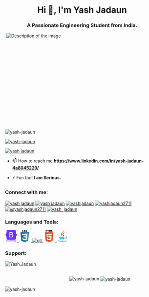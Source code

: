 <h1 align="center">Hi 👋, I'm Yash Jadaun</h1>
<h3 align="center">A Passionate Engineering Student from India.</h3>
 
<img src="https://ci6.googleusercontent.com/proxy/6yONIoTPFRxmcUzOEqGb9rYBV6ot9p2T-PEXVCf8vS8efQLz1Q0yo4Sa6U0lrDqnZIcEDq445nqEDoRcH9cyZobRVuLb3o8oyyjpFXZX1jC-Y1aa-YGJ3kxAAgGaX-S0gw4Tt_8xte_q=s0-d-e1-ft#https://www.lambdatest.com/blog/wp-content/uploads/2021/02/ezgif.com-gif-maker-1-1.gif" 
     alt="Description of the image" 
     width="500" 
     height="300" 
     style="display: block; margin-left: auto; margin-right: 0;">


<p align="left"> <img src="https://komarev.com/ghpvc/?username=yash-jadaun&label=Profile%20views&color=0e75b6&style=flat" alt="yash-jadaun" /> </p>

<p align="left"> <a href="https://github.com/ryo-ma/github-profile-trophy"><img src="https://github-profile-trophy.vercel.app/?username=yash-jadaun" alt="yash-jadaun" /></a> </p>

<p align="left"> <a href="https://twitter.com/yash jadaun" target="blank"><img src="https://img.shields.io/twitter/follow/yash jadaun?logo=twitter&style=for-the-badge" alt="yash jadaun" /></a> </p>

- 📫 How to reach me **https://www.linkedin.com/in/yash-jadaun-4a8045229/**

- ⚡ Fun fact **I am Serious.**

<h3 align="left">Connect with me:</h3>
<p align="left">
<a href="https://twitter.com/yash jadaun" target="blank"><img align="center" src="https://raw.githubusercontent.com/rahuldkjain/github-profile-readme-generator/master/src/images/icons/Social/twitter.svg" alt="yash jadaun" height="30" width="40" /></a>
<a href="https://linkedin.com/in/yash jadaun" target="blank"><img align="center" src="https://raw.githubusercontent.com/rahuldkjain/github-profile-readme-generator/master/src/images/icons/Social/linked-in-alt.svg" alt="yash jadaun" height="30" width="40" /></a>
<a href="https://www.codechef.com/users/yashjadaun" target="blank"><img align="center" src="https://cdn.jsdelivr.net/npm/simple-icons@3.1.0/icons/codechef.svg" alt="yashjadaun" height="30" width="40" /></a>
<a href="https://www.leetcode.com/yashjadaun2711" target="blank"><img align="center" src="https://raw.githubusercontent.com/rahuldkjain/github-profile-readme-generator/master/src/images/icons/Social/leet-code.svg" alt="yashjadaun2711" height="30" width="40" /></a>
<a href="https://www.hackerearth.com/@yashjadaun2711" target="blank"><img align="center" src="https://raw.githubusercontent.com/rahuldkjain/github-profile-readme-generator/master/src/images/icons/Social/hackerearth.svg" alt="@yashjadaun2711" height="30" width="40" /></a>
<a href="https://discord.gg/yash_jadaun" target="blank"><img align="center" src="https://raw.githubusercontent.com/rahuldkjain/github-profile-readme-generator/master/src/images/icons/Social/discord.svg" alt="yash_jadaun" height="30" width="40" /></a>
</p>

<h3 align="left">Languages and Tools:</h3>
<p align="left"> <a href="https://getbootstrap.com" target="_blank" rel="noreferrer"> <img src="https://raw.githubusercontent.com/devicons/devicon/master/icons/bootstrap/bootstrap-plain-wordmark.svg" alt="bootstrap" width="40" height="40"/> </a> <a href="https://www.w3schools.com/css/" target="_blank" rel="noreferrer"> <img src="https://raw.githubusercontent.com/devicons/devicon/master/icons/css3/css3-original-wordmark.svg" alt="css3" width="40" height="40"/> </a> <a href="https://git-scm.com/" target="_blank" rel="noreferrer"> <img src="https://www.vectorlogo.zone/logos/git-scm/git-scm-icon.svg" alt="git" width="40" height="40"/> </a> <a href="https://www.w3.org/html/" target="_blank" rel="noreferrer"> <img src="https://raw.githubusercontent.com/devicons/devicon/master/icons/html5/html5-original-wordmark.svg" alt="html5" width="40" height="40"/> </a> <a href="https://www.java.com" target="_blank" rel="noreferrer"> <img src="https://raw.githubusercontent.com/devicons/devicon/master/icons/java/java-original.svg" alt="java" width="40" height="40"/> </a> </p>

<h3 align="left">Support:</h3>
<p><a href="https://www.buymeacoffee.com/Yash.Jadaun"> <img align="left" src="https://cdn.buymeacoffee.com/buttons/v2/default-yellow.png" height="50" width="210" alt="Yash.Jadaun" /></a></p><br><br>

<p><img align="left" src="https://github-readme-stats.vercel.app/api/top-langs?username=yash-jadaun&show_icons=true&locale=en&layout=compact" alt="yash-jadaun" /></p>

<p>&nbsp;<img align="center" src="https://github-readme-stats.vercel.app/api?username=yash-jadaun&show_icons=true&locale=en" alt="yash-jadaun" /></p>

<p><img align="center" src="https://github-readme-streak-stats.herokuapp.com/?user=yash-jadaun&" alt="yash-jadaun" /></p>
